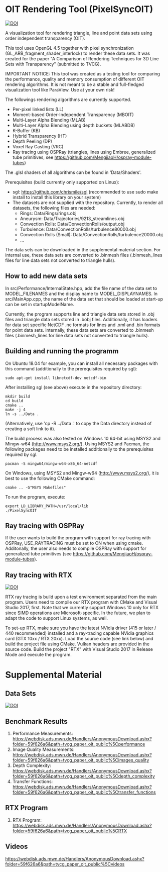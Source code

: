 # OIT Rendering Tool (PixelSyncOIT)
[![DOI](https://zenodo.org/badge/133340475.svg)](https://zenodo.org/badge/latestdoi/133340475)

A visualization tool for rendering triangle, line and point data sets using order independent transparency (OIT).

This tool uses OpenGL 4.5 together with pixel synchronization (GL_ARB_fragment_shader_interlock) to render these data sets.
It was created for the paper "A Comparison of Rendering Techniques for 3D Line Sets with Transparency" (submitted to TVCG).

IMPORTANT NOTICE: This tool was created as a testing tool for comparing the performance, quality and memory consumption of different OIT rendering algorithms.
It is not meant to be a stable and full-fledged visualization tool like ParaView. Use at your own risk!

The followings rendering algorithms are currently supported.
- Per-pixel linked lists (LL)
- Moment-based Order-Independent Transparency (MBOIT)
- Multi-Layer Alpha Blending (MLAB)
- Multi-Layer Alpha Blending using depth buckets (MLABDB)
- K-Buffer (KB)
- Hybrid Transparency (HT)
- Depth Peeling (DP)
- Voxel Ray Casting (VRC)
- Ray tracing using OSPRay (triangles, lines using Embree, generalized tube primitives, see https://github.com/MengjiaoH/ospray-module-tubes)

The .glsl shaders of all algorithms can be found in 'Data/Shaders'.

Prerequisites (build currently only supported on Linux):
- sgl: https://github.com/chrismile/sgl (recommended to use sudo make install to install this library on your system)
- The datasets are not supplied with the repository. Currently, to render all datasets, the following files are needed:
    * Rings: Data/Rings/rings.obj
    * Aneurysm: Data/Trajectories/9213_streamlines.obj
    * Convection Rolls: Data/ConvectionRolls/output.obj
    * Turbulence: Data/ConvectionRolls/turbulence80000.obj
    * Convection Rolls (Small): Data/ConvectionRolls/turbulence20000.obj
    * ...

The data sets can be downloaded in the supplemental material section. For internal use, these data sets are converted to .binmesh files (.binmesh_lines files for line data sets not converted to triangle hulls).

## How to add new data sets

In src/Performance/InternalState.hpp, add the file name of the data set to MODEL_FILENAMES and the display name to MODEL_DISPLAYNAMES.
In src/MainApp.cpp, the name of the data set that should be loaded at start-up can be set in startupModelName.

Currently, the program supports line and triangle data sets stored in .obj files and triangle data sets stored in .bobj files.
Additionally, it has loaders for data set specific NetCDF .nc formats for lines and .xml and .bin formats for point data sets.
Internally, these data sets are converted to .binmesh files (.binmesh_lines for line data sets not converted to triangle hulls).

## Building and running the programm

On Ubuntu 18.04 for example, you can install all necessary packages with this command (additionally to the prerequisites required by sgl):

```
sudo apt-get install libnetcdf-dev netcdf-bin
```

After installing sgl (see above) execute in the repository directory:

```
mkdir build
cd build
cmake ..
make -j 4
ln -s ../Data .
```
(Alternatively, use 'cp -R ../Data .' to copy the Data directory instead of creating a soft link to it).

The build process was also tested on Windows 10 64-bit using MSYS2 and Mingw-w64 (http://www.msys2.org/). Using MSYS2 and Pacman, the following packages need to be installed additionally to the prerequisites required by sgl.

```
pacman -S mingw64/mingw-w64-x86_64-netcdf
```

On Windows, using MSYS2 and Mingw-w64 (http://www.msys2.org/), it is best to use the following CMake command:
```
cmake .. -G"MSYS Makefiles"
```

To run the program, execute:
```
export LD_LIBRARY_PATH=/usr/local/lib
./PixelSyncOIT
```

## Ray tracing with OSPRay

If the user wants to build the program with support for ray tracing with OSPRay, USE_RAYTRACING must be set to ON when using cmake.
Additonally, the user also needs to compile OSPRay with support for generalized tube primitives (see https://github.com/MengjiaoH/ospray-module-tubes).

## Ray tracing with RTX

[![DOI](https://zenodo.org/badge/DOI/10.5281/zenodo.3637621.svg)](https://doi.org/10.5281/zenodo.3637621)

RTX ray tracing is build upon a test environment separated from the main program.
Users need to compile our RTX program with CMake and Visual Studio 2017, first. Note that we currently support Windows 10 only for RTX since SIMD operations are Microsoft-specific. In the future, we plan to adapt the code to support Linux systems, as well.

To set-up RTX, make sure you have the latest NVidia driver (415 or later / 440 recommended) installed and a ray-tracing capable NVidia graphics card (GTX 10xx / RTX 20xx).
Load the source code (see link below) and build the project file using CMake. Vulkan headers are provided in the source code.
Build the project "RTX" with Visual Studio 2017 in Release Mode and execute the program.

# Supplemental Material
## Data Sets
[![DOI](https://zenodo.org/badge/DOI/10.5281/zenodo.3637625.svg)](https://doi.org/10.5281/zenodo.3637625)


## Benchmark Results
1) Performance Measurements: https://webdisk.ads.mwn.de/Handlers/AnonymousDownload.ashx?folder=59f626a6&path=tvcg_paper_oit_public%5Cperformance
2) Image Quality Measurements: https://webdisk.ads.mwn.de/Handlers/AnonymousDownload.ashx?folder=59f626a6&path=tvcg_paper_oit_public%5Cimages_quality
3) Depth Complexity: https://webdisk.ads.mwn.de/Handlers/AnonymousDownload.ashx?folder=59f626a6&path=tvcg_paper_oit_public%5Cdepth_complexity
4) Transfer Functions: https://webdisk.ads.mwn.de/Handlers/AnonymousDownload.ashx?folder=59f626a6&path=tvcg_paper_oit_public%5Ctransfer_functions

## RTX Program
3) RTX Program: https://webdisk.ads.mwn.de/Handlers/AnonymousDownload.ashx?folder=59f626a6&path=tvcg_paper_oit_public%5CRTX

## Videos
https://webdisk.ads.mwn.de/Handlers/AnonymousDownload.ashx?folder=59f626a6&path=tvcg_paper_oit_public%5Cvideos
